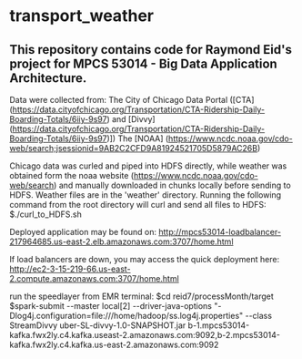 # transport_weather

## This repository contains code for Raymond Eid's project for MPCS 53014 - Big Data Application Architecture.

Data were collected from:
The City of Chicago Data Portal ([CTA] (https://data.cityofchicago.org/Transportation/CTA-Ridership-Daily-Boarding-Totals/6iiy-9s97) and [Divvy] (https://data.cityofchicago.org/Transportation/CTA-Ridership-Daily-Boarding-Totals/6iiy-9s97)])
The [NOAA] (https://www.ncdc.noaa.gov/cdo-web/search;jsessionid=9AB2C2CFD9A81924521705D5879AC26B)

Chicago data was curled and piped into HDFS directly, while weather was obtained form the noaa website (https://www.ncdc.noaa.gov/cdo-web/search) and manually downloaded in chunks locally before sending to HDFS. Weather files are in the 'weather' directory. 
Running the following command from the root directory will curl and send all files to HDFS:
$./curl_to_HDFS.sh

Deployed application may be found on:
http://mpcs53014-loadbalancer-217964685.us-east-2.elb.amazonaws.com:3707/home.html

If load balancers are down, you may access the quick deployment here:
http://ec2-3-15-219-66.us-east-2.compute.amazonaws.com:3707/home.html

run the speedlayer from EMR terminal:
$cd reid7/processMonth/target
$spark-submit --master local[2] --driver-java-options "-Dlog4j.configuration=file:///home/hadoop/ss.log4j.properties" --class StreamDivvy uber-SL-divvy-1.0-SNAPSHOT.jar b-1.mpcs53014-kafka.fwx2ly.c4.kafka.useast-2.amazonaws.com:9092,b-2.mpcs53014-kafka.fwx2ly.c4.kafka.us-east-2.amazonaws.com:9092

